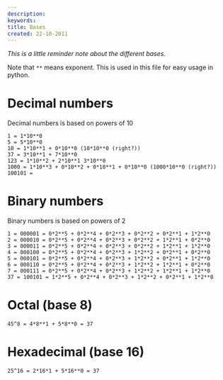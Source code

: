 ```yaml
---
description: 
keywords: 
title: Bases
created: 22-10-2011
---
```


*This is a little reminder note about the different bases.*

Note that `**` means exponent. This is used in this file for easy usage
in python.

# Decimal numbers

Decimal numbers is based on powers of 10

    1 = 1*10**0
    5 = 5*10**0
    10 = 1*10**1 + 0*10**0 (10*10**0 (right?))
    37 = 3*10**1 + 7*10**0
    123 = 1*10**2 + 2*10**1 3*10**0
    1000 = 1*10**3 + 0*10**2 + 0*10**1 + 0*10**0 (1000*10**0 (right?))
    100101 =

# Binary numbers

Binary numbers is based on powers of 2

    1 = 000001 = 0*2**5 + 0*2**4 + 0*2**3 + 0*2**2 + 0*2**1 + 1*2**0
    2 = 000010 = 0*2**5 + 0*2**4 + 0*2**3 + 0*2**2 + 1*2**1 + 0*2**0
    3 = 000011 = 0*2**5 + 0*2**4 + 0*2**3 + 0*2**2 + 1*2**1 + 1*2**0
    4 = 000100 = 0*2**5 + 0*2**4 + 0*2**3 + 1*2**2 + 0*2**1 + 0*2**0
    5 = 000101 = 0*2**5 + 0*2**4 + 0*2**3 + 1*2**2 + 0*2**1 + 1*2**0
    6 = 000110 = 0*2**5 + 0*2**4 + 0*2**3 + 1*2**2 + 1*2**1 + 0*2**0
    7 = 000111 = 0*2**5 + 0*2**4 + 0*2**3 + 1*2**2 + 1*2**1 + 1*2**0
    37 = 100101 = 1*2**5 + 0*2**4 + 0*2**3 + 1*2**2 + 0*2**1 + 1*2**0

# Octal (base 8)

    45^8 = 4*8**1 + 5*8**0 = 37

# Hexadecimal (base 16)

    25^16 = 2*16*1 + 5*16**0 = 37

